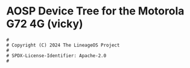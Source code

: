 # AOSP Device Tree for the Motorola G72 4G (vicky)

```
#
# Copyright (C) 2024 The LineageOS Project
#
# SPDX-License-Identifier: Apache-2.0
#
```
